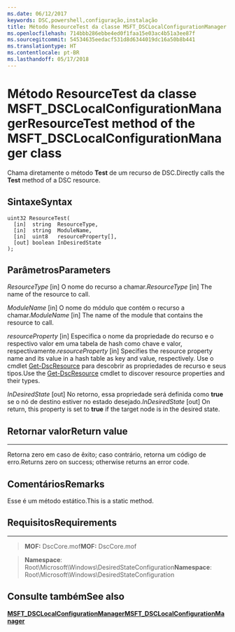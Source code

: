 ```yaml
---
ms.date: 06/12/2017
keywords: DSC,powershell,configuração,instalação
title: Método ResourceTest da classe MSFT_DSCLocalConfigurationManager
ms.openlocfilehash: 714bbb286ebbe4ed0f1faa15e03ac4b51a3ee87f
ms.sourcegitcommit: 54534635eedacf531d8d6344019dc16a50b8b441
ms.translationtype: HT
ms.contentlocale: pt-BR
ms.lasthandoff: 05/17/2018
---
```

# <a name="resourcetest-method-of-the-msftdsclocalconfigurationmanager-class"></a><span data-ttu-id="9731e-103">Método ResourceTest da classe MSFT_DSCLocalConfigurationManager</span><span class="sxs-lookup"><span data-stu-id="9731e-103">ResourceTest method of the MSFT_DSCLocalConfigurationManager class</span></span>

<span data-ttu-id="9731e-104">Chama diretamente o método **Test** de um recurso de DSC.</span><span class="sxs-lookup"><span data-stu-id="9731e-104">Directly calls the **Test** method of a DSC resource.</span></span>

<a name="syntax"></a><span data-ttu-id="9731e-105">Sintaxe</span><span class="sxs-lookup"><span data-stu-id="9731e-105">Syntax</span></span>
------

```mof
uint32 ResourceTest(
  [in]  string  ResourceType,
  [in]  string  ModuleName,
  [in]  uint8   resourceProperty[],
  [out] boolean InDesiredState
);
```

<a name="parameters"></a><span data-ttu-id="9731e-106">Parâmetros</span><span class="sxs-lookup"><span data-stu-id="9731e-106">Parameters</span></span>
----------

<span data-ttu-id="9731e-107">*ResourceType* \[in\] O nome do recurso a chamar.</span><span class="sxs-lookup"><span data-stu-id="9731e-107">*ResourceType* \[in\] The name of the resource to call.</span></span>

<span data-ttu-id="9731e-108">*ModuleName* \[in\] O nome do módulo que contém o recurso a chamar.</span><span class="sxs-lookup"><span data-stu-id="9731e-108">*ModuleName* \[in\] The name of the module that contains the resource to call.</span></span>

<span data-ttu-id="9731e-109">*resourceProperty* \[in\] Especifica o nome da propriedade do recurso e o respectivo valor em uma tabela de hash como chave e valor, respectivamente.</span><span class="sxs-lookup"><span data-stu-id="9731e-109">*resourceProperty* \[in\] Specifies the resource property name and its value in a hash table as key and value, respectively.</span></span> <span data-ttu-id="9731e-110">Use o cmdlet [Get-DscResource](https://technet.microsoft.com/library/dn521625.aspx) para descobrir as propriedades de recurso e seus tipos.</span><span class="sxs-lookup"><span data-stu-id="9731e-110">Use the [Get-DscResource](https://technet.microsoft.com/library/dn521625.aspx) cmdlet to discover resource properties and their types.</span></span>

<span data-ttu-id="9731e-111">*InDesiredState* \[out\] No retorno, essa propriedade será definida como **true** se o nó de destino estiver no estado desejado.</span><span class="sxs-lookup"><span data-stu-id="9731e-111">*InDesiredState* \[out\] On return, this property is set to **true** if the target node is in the desired state.</span></span>

## <a name="return-value"></a><span data-ttu-id="9731e-112">Retornar valor</span><span class="sxs-lookup"><span data-stu-id="9731e-112">Return value</span></span>
------------

<span data-ttu-id="9731e-113">Retorna zero em caso de êxito; caso contrário, retorna um código de erro.</span><span class="sxs-lookup"><span data-stu-id="9731e-113">Returns zero on success; otherwise returns an error code.</span></span>

## <a name="remarks"></a><span data-ttu-id="9731e-114">Comentários</span><span class="sxs-lookup"><span data-stu-id="9731e-114">Remarks</span></span>

<span data-ttu-id="9731e-115">Esse é um método estático.</span><span class="sxs-lookup"><span data-stu-id="9731e-115">This is a static method.</span></span>

## <a name="requirements"></a><span data-ttu-id="9731e-116">Requisitos</span><span class="sxs-lookup"><span data-stu-id="9731e-116">Requirements</span></span>
------------
><span data-ttu-id="9731e-117">**MOF:** DscCore.mof</span><span class="sxs-lookup"><span data-stu-id="9731e-117">**MOF:** DscCore.mof</span></span>

><span data-ttu-id="9731e-118">**Namespace**: Root\Microsoft\Windows\DesiredStateConfiguration</span><span class="sxs-lookup"><span data-stu-id="9731e-118">**Namespace**: Root\Microsoft\Windows\DesiredStateConfiguration</span></span>


## <a name="see-also"></a><span data-ttu-id="9731e-119">Consulte também</span><span class="sxs-lookup"><span data-stu-id="9731e-119">See also</span></span>


[<span data-ttu-id="9731e-120">**MSFT_DSCLocalConfigurationManager**</span><span class="sxs-lookup"><span data-stu-id="9731e-120">**MSFT_DSCLocalConfigurationManager**</span></span>](msft-dsclocalconfigurationmanager.md)